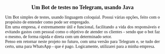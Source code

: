 <h1 style="font-size: 18px; text-align: center; font-family: serif;">Um Bot de testes no Telegram, usando Java</h1>

<p style="font-size: 14px; text-align: justify; font-family: serif;">
Um Bot simples de testes, usando linguagem coloquial. Possui várias opções, feito com o propósito de entender como pode ser empregado.
<br>
Em uma empresa, é extremamente útil e funcional, facilitando a vida dos responsáveis e evitando gastos com pessoal como o objetivo de atender os clientes - sendo que o bot faz o mesmo, de forma rápida e direta com um determinado setor.
<br>
Penso em retornar neste projeto no futuro, com uma versão para Telegram e, se tudo der certo, uma para WhatsApp - que é pago. Logicamente, utilizarei para a minha empresa.
</p>
